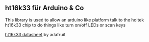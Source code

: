 ## ht16k33 für Arduino & Co

This library is used to allow an arduino like platform talk to the holtek ht16k33 chip
to do things like turn on/off LEDs or scan keys

[ht16k33 datasheet](https://cdn-shop.adafruit.com/datasheets/ht16K33v110.pdf) by adafruit
